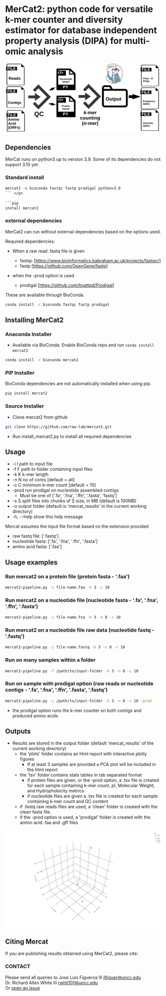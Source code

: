 # MerCat2: python code for versatile k-mer counter and diversity estimator for database independent property analysis (DIPA) for multi-omic analysis

![GitHub Logo](doc/mercat_workflow.jpg)

## Dependencies

MerCat runs on python3 up to version 3.9. Some of its dependencies do not support 3.10 yet.

### Standard install 

```conda create -n 
mercat2 -c bioconda fastqc fastp prodigal python=3.9
``` </p>

```pip 
install mercat2
```

### external dependencies

MerCat2 can run without external dependencies based on the options used.  

Required dependencies:

- When a raw read .fastq file is given
  - fastqc [https://www.bioinformatics.babraham.ac.uk/projects/fastqc/]
  - fastp [https://github.com/OpenGene/fastp]

- when the -prod option is used
  - prodigal [https://github.com/hyattpd/Prodigal]

These are available through BioConda.

```bash
conda install -c bioconda fastqc fastp prodigal
```

## Installing MerCat2

### Anaconda Installer

- Available via BioConda: Enable BioConda repo and run `conda install mercat2`

```bash
conda install -c bioconda mercat2
```

### PIP Installer

BioConda dependencies are not automatically installed when using pip.

```bash
pip install mercat2
```

### Source Installer

- Clone mercat2 from github

```bash
git clone https://github.com/raw-lab/mercat2.git
```

- Run install_mercat2.py to install all required dependencies

## Usage

- -i I path to input file
- -f F path to folder containing input files
- -k K k-mer length
- -n N no of cores [default = all]
- -c C minimum k-mer count [default = 10]
- -prod run prodigal on nucleotide assembled contigs
  - Must be one of ['.fa', '.fna', '.ffn', '.fasta', 'fastq']
- -s S split files into chunks of S size, in MB (default is 100MB)
- -o output folder (default is 'mercat_results' in the current working directory)
- -h, --help show this help message

Mercat assumes the input file format based on the extension provided

- raw fastq file: ['.fastq']
- nucleotide fasta: ['.fa', '.fna', '.ffn', '.fasta']
- amino acid fasta: ['.faa']

## Usage examples

### Run mercat2 on a protein file (protein fasta - '.faa')

```bash
mercat2-pipeline.py -i file-name.faa -k 3 -c 10
```

### Run mercat2 on a nucleotide file (nucleotide fasta - '.fa', '.fna', '.ffn', '.fasta')

```bash
mercat2-pipeline.py -i file-name.fna -k 3 -n 8 -c 10
```

### Run mercat2 on a nucleotide file raw data (nucleotide fastq - '.fastq')

```bash
mercat2-pipeline.py -i file-name.fastq -k 3 -n 8 -c 10
```

### Run on many samples within a folder

```bash
mercat2-pipeline.py -f /path/to/input-folder -k 3 -n 8 -c 10
```

### Run on sample with prodigal option (raw reads or nucleotide contigs - '.fa', '.fna', '.ffn', '.fasta', '.fastq')

```bash
mercat2-pipeline.py -i /path/to/input-folder -k 3 -n 8 -c 10 -prod
```

- the prodigal option runs the k-mer counter on both contigs and produced amino acids

## Outputs

- Results are stored in the output folder (default 'mercat_results' of the current working directory)
  - the 'plots' folder contains an html report with interactive plotly figures
    - If at least 3 samples are provided a PCA plot will be included in the html report
  - the 'tsv' folder contains stats tables in tab separated format
    - if protein files are given, or the -prod option, a .tsv file is created for each sample containing k-mer count, pI, Molecular Weight, and Hydrophobicity metrics
    - if nucleotide files are given a .tsv file is created for each sample containing k-mer count and GC content
  - if .fastq raw reads files are used, a 'clean' folder is created with the clean fasta file.
  - if the -prod option is used, a 'prodigal' folder is created with the amino acid .faa and .gff files

![GitHub Logo](doc/PCA.png)

## Citing Mercat

If you are publishing results obtained using MerCat2, please cite:

### CONTACT

Please send all queries to Jose Luis Figueroa III [jlfiguer@uncc.edu](mailto:jlfiguer@uncc.edu)  
Dr. Richard Allen White III [rwhit101@uncc.edu](mailto:rwhit101@uncc.edu)  
Or [open an issue](https://github.com/raw-lab/mercat2/issues)
